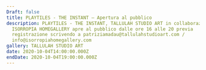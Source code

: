 ```yaml
---
Draft: false
title: PLAYTILES - THE INSTANT — Apertura al pubblico
description: PLAYTILES - THE INSTANT, TALLULAH STUDIO ART in collaborazione con
  ISORROPIA HOMEGALLERY apre al pubblico dalle ore 16 alle 20 previa
  registrazione scrivendo a patriziamadau@tallulahstudioart.com /
  info@isorropiahomegallery.com
gallery: TALLULAH STUDIO ART
date: 2020-10-04T14:00:00.000Z
endDate: 2020-10-04T19:00:00.000Z
---
```

